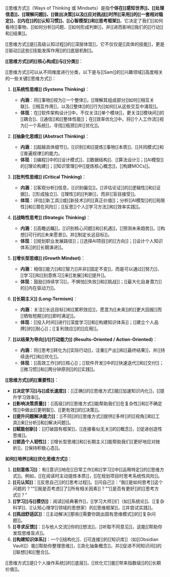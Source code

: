 [[思维方式]]（Ways of Thinking 或 Mindsets）是指**个体在[[感知世界]]、[[处理信息]]、[[理解问题]]、[[做出决策]]以及[[应对挑战]]时所[[采用]]的[[一套相对稳定]]、[[内在]]的[[认知习惯]]、[[心智模型]]和[[思考框架]]**。它决定了我们[[如何看待]]事物、[[如何分析]]问题、[[如何形成判断]]，并[[进而影响]]我们的[[行动]]和[[结果]]。

[[思维方式]]是[[高级认知过程]]的[[深层体现]]，它不仅仅是[[具体的技能]]，更是[[驱动]]这些[[技能发挥作用]]的[[底层机制]]。

**[[思维方式]]的[[核心构成]]与[[分类]]**：

[[思维方式]]可以从不同维度进行分类，以下是与[[Sam]]的[[兴趣领域]]高度相关的一些关键[[思维方式]]：

1.  **[[系统性思维]] (Systems Thinking)**：
    *   **内涵**：将[[事物]]视为[[一个整体]]，[[理解其组成部分]]如何[[相互关联]]、[[相互作用]]，以及[[整体]]的[[行为]]如何[[从这些交互中涌现]]。
    *   **体现**：在[[软件架构设计]]中，不仅关注[[单个模块]]，更关注[[模块间]]的[[耦合]]、[[通信]]和[[整体性能]]；在[[效率优化]]中，将[[个人工作流]]视为[[一个系统]]，寻找[[瓶颈]]并[[优化]]。

2.  **[[抽象化思维]] (Abstract Thinking)**：
    *   **内涵**：[[超越具体细节]]，[[识别]]和[[提炼]]事物[[本质]]、[[共同模式]]和[[普遍规律]]的能力。
    *   **体现**：[[编程]]中的[[设计模式]]、[[数据结构]]、[[算法设计]]；[[AI模型]]的[[理论构建]]；[[知识管理]]中[[提炼核心概念]]，[[构建MOCs]]。

3.  **[[批判性思维]] (Critical Thinking)**：
    *   **内涵**：[[客观分析]]信息，[[识别偏见]]，[[评估论证]]的[[逻辑性]]和[[证据]]，[[形成独立]]、[[理性]]的[[判断]]，而非[[盲目接受]]。
    *   **体现**：评估[[新工具]]或[[新技术]]的[[真正价值]]；分析[[AI模型]]的[[局限性]]和[[潜在风险]]；[[反思]]个人[[学习方法]]和[[效率实践]]。

4.  **[[战略性思考]] (Strategic Thinking)**：
    *   **内涵**：[[高瞻远瞩]]，[[识别核心问题]]和[[机遇]]，[[预测未来趋势]]，[[构想]]可行的[[未来愿景]]，并[[制定长远目标]]。
    *   **体现**：[[规划职业发展路径]]；[[选择AI项目]]的[[方向]]；[[设计个人知识体系]]的[[长期演进]]。

5.  **[[增长型思维]] (Growth Mindset)**：
    *   **内涵**：相信[[能力]]和[[智力]]并非[[固定不变]]，而是可以通过[[努力]]、[[学习]]和[[刻意练习]]来[[发展]]和[[提升]]。
    *   **体现**：鼓励[[持续学习]]，不惧怕[[失败]]和[[挑战]]；[[最大化自身潜力]]的[[内在驱动力]]。

6.  **[[长期主义]] (Long-Termism)**：
    *   **内涵**：关注[[长远目标]]和[[累积效应]]，愿意为[[未来]]的[[更大回报]]而[[牺牲短期]]的[[即时满足]]。
    *   **体现**：[[投入时间]]进行[[深度学习]]和[[构建知识体系]]；[[建立个人品牌]]的[[耐心]]；[[复利效应]]的[[应用]]。

7.  **[[以结果为导向]]/[[行动能力]] (Results-Oriented / Action-Oriented)**：
    *   **内涵**：将[[思考]]转化为[[实际行动]]，注重[[产出]]和[[最终结果]]，并[[持续迭代]]和[[优化]]。
    *   **体现**：[[高效工作]]的[[核心]]；[[软件开发]]中的[[快速迭代]]和[[交付]]；[[微习惯]]和[[两分钟原则]]的[[实践]]。

**[[思维方式]]的[[重要性]]**：

*   **[[决定学习]]与[[成长速度]]**：[[正确]]的[[思维方式]]能[[加速知识内化]]，[[提升学习效率]]。
*   **[[影响决策质量]]**：[[高级]]的[[思维方式]]能帮助我们[[在复杂性]]和[[不确定性]]中做出[[更明智]]、[[更有效]]的[[决策]]。
*   **[[提升问题解决能力]]**：[[不同]]的[[思维方式]]提供[[多样]]的[[视角]]和[[工具]]来[[分析]]和[[解决问题]]。
*   **[[赋能创新]]**：[[打破固有框架]]，[[连接看似无关]]的[[概念]]，[[促进创造性思维]]。
*   **[[塑造个人韧性]]**：[[增长型思维]]和[[长期主义]]能帮助我们[[更好地应对挫折]]，[[保持积极心态]]。

**如何[[培养]]和[[优化思维方式]]**：

1.  **[[刻意练习]]**：有[[意识]]地在[[日常工作]]和[[学习]]中[[运用特定]]的[[思维方式]]。例如，[[在阅读时主动提炼本质]]，[[在规划项目时思考系统性风险]]。
2.  **[[元认知]]**：[[反思自己]]的[[思考过程]]。[[问自己]]：“我[[是如何思考]]这个问题的？”“[[我是否考虑]]了[[所有相关因素]]？”“[[是否有更好]]的[[思考方式]]？”
3.  **[[学习]]与[[模仿]]**：阅读[[经典著作]]，[[学习大师]]们（如[[系统论]]、[[复杂科学]]、[[认知心理学]]领域的思想家）的[[思维框架]]，[[并尝试实践]]。
4.  **[[挑战舒适区]]**：[[主动解决]]那些[[需要你跳出固有思维模式]]的[[复杂问题]]。
5.  **[[寻求反馈]]**：[[与他人交流]]你的[[想法]]，[[听取不同意见]]，这能[[帮助你发现思维盲点]]。
6.  **[[构建知识体系]]**：一个[[结构化]]、[[可连接]]的[[知识库]]（如[[Obsidian Vault]]）能[[帮助你整理思维]]，[[具化抽象概念]]，并[[促进不同知识间]]的[[联想]]和[[整合]]。

[[思维方式]]是[[个人操作系统]]的[[底层]]，[[优化它]]能[[带来指数级]]的[[长期价值]]。